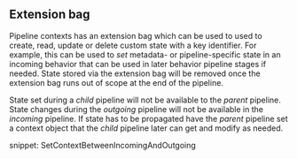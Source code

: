 ## Extension bag

Pipeline contexts has an extension bag which can be used to used to create, read, update or delete custom state with a key identifier. For example, this can be used to *set* metadata- or pipeline-specific state in an incoming behavior that can be used in later behavior pipeline stages if needed. State stored via the extension bag will be removed once the extension bag runs out of scope at the end of the pipeline.

State set during a *child* pipeline will not be available to the *parent* pipeline. State changes during the *outgoing* pipeline will not be available in the *incoming* pipeline. If state has to be propagated have the *parent* pipeline set a context object that the *child* pipeline later can get and modify as needed.

snippet: SetContextBetweenIncomingAndOutgoing
